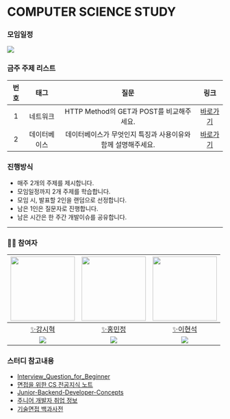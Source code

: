 # COMPUTER SCIENCE STUDY

### 모임일정
<img src="https://img.shields.io/badge/매주_화요일_21시-FF9900?style=for-the-badge&logo=date&logoColor=white">

### 금주 주제 리스트
|번호| 태그 | 질문 | 링크 |
|:---:|:---:|:---:|:---:|
|1| 네트워크 |HTTP Method의 GET과 POST를 비교해주세요.| [바로가기](https://github.com/BBack-BBoo-Team/CS_Study/tree/master/%EB%84%A4%ED%8A%B8%EC%9B%8C%ED%81%AC/HTTP_%EB%A9%94%EC%84%9C%EB%93%9C%EC%9D%98_GET%EA%B3%BC_POST%EB%A5%BC_%EB%B9%84%EA%B5%90%ED%95%B4%EC%A3%BC%EC%84%B8%EC%9A%94.) |
|2| 데이터베이스 |데이터베이스가 무엇인지 특징과 사용이유와 함께 설명해주세요.| [바로가기](https://github.com/BBack-BBoo-Team/CS_Study/tree/master/%EB%8D%B0%EC%9D%B4%ED%84%B0%EB%B2%A0%EC%9D%B4%EC%8A%A4/%EB%8D%B0%EC%9D%B4%ED%84%B0%EB%B2%A0%EC%9D%B4%EC%8A%A4%EA%B0%80_%EB%AC%B4%EC%97%87%EC%9D%B8%EC%A7%80_%ED%8A%B9%EC%A7%95%EA%B3%BC_%EC%82%AC%EC%9A%A9%EC%9D%B4%EC%9C%A0%EC%99%80_%ED%95%A8%EA%BB%98_%EC%84%A4%EB%AA%85%ED%95%B4%EC%A3%BC%EC%84%B8%EC%9A%94.)|

### 진행방식
- 매주 2개의 주제를 제시합니다.
- 모임일정까지 2개 주제를 학습합니다.
- 모임 시, 발표할 2인을 랜덤으로 선정합니다.
- 남은 1인은 질문자로 진행합니다.
- 남은 시간은 한 주간 개발이슈를 공유합니다.
  
---

### 🙋‍♂️ 참여자
|[<img src="https://avatars.githubusercontent.com/u/79829085?v=4" width="150px;" alt=""/>](https://github.com/Si-Hyeak-KANG) |[<img src="https://avatars.githubusercontent.com/u/95335294?v=4" width="150px">](https://github.com/hongmj37)|[<img src="https://avatars.githubusercontent.com/u/98211110?v=4" width="150px" >](https://github.com/HYUNSUK331)|
|:---:|:---:|:---:|
|[✨강시혁](https://github.com/Si-Hyeak-KANG) |[✨홍민정](https://github.com/hongmj37) |[✨이현석](https://github.com/HYUNSUK331)|
|[<img src="http://mazassumnida.wtf/api/mini/generate_badge?boj=zlcls456">](https://solved.ac/profile/zlcls456)|[<img src="http://mazassumnida.wtf/api/mini/generate_badge?boj=hongmj37">](https://solved.ac/profile/hongmj37)|[<img src="http://mazassumnida.wtf/api/mini/generate_badge?boj=rjqnrdl331">](https://solved.ac/profile/rjqnrdl331)|

### 스터디 참고내용
- [Interview_Question_for_Beginner](https://github.com/JaeYeopHan/Interview_Question_for_Beginner)
- [면접을 위한 CS 전공지식 노트](https://www.yes24.com/Product/Goods/108887922)
- [Junior-Backend-Developer-Concepts](https://github.com/Lob-dev/Junior-Backend-Developer-Concepts)
- [주니어 개발자 취업 정보](https://github.com/jojoldu/junior-recruit-scheduler)
- [기술면접 백과사전](https://github.com/gyoogle/tech-interview-for-developer)
